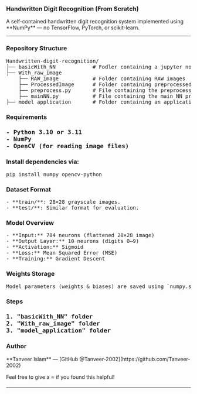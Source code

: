 <h3>Handwritten Digit Recognition (From Scratch)</h3>
<p>A self-contained handwritten digit recognition system implemented using **NumPy** — no TensorFlow, PyTorch, or scikit-learn.</p>

---
<h3>Repository Structure</h3>
<pre>
Handwritten-digit-recognition/
├── basicWith_NN            # Fodler containing a jupyter notebook file which explains the whole implementation.
├── With_raw_image
    ├── RAW_image           # Folder containing RAW images
    ├── ProcessedImage      # Folder containing preprocessed training and testing immages
    ├── preprocess.py       # File containing the preprocessing program
    ├── mainNN.py           # File containing the main NN program
├── model_application       # Folder containing an application program which is based on mainNN.py output data
</pre>

<h3>Requirements<h3>
<pre>
- Python 3.10 or 3.11
- NumPy
- OpenCV (for reading image files)
</pre>

<h3>Install dependencies via:</h3>
<pre>pip install numpy opencv-python</pre>

<h3>Dataset Format</h3>
<pre>
- **train/**: 28×28 grayscale images.
- **test/**: Similar format for evaluation.
</pre>


<h3>Model Overview</h3>
<pre>
- **Input:** 784 neurons (flattened 28×28 image)
- **Output Layer:** 10 neurons (digits 0–9)
- **Activation:** Sigmoid
- **Loss:** Mean Squared Error (MSE)
- **Training:** Gradient Descent
</pre>

<h3>Weights Storage</h3>
<pre>Model parameters (weights & biases) are saved using `numpy.savez()` into the `weights/` folder after training. These are automatically reloaded during testing.</pre>

<h3>Steps<h3>
<pre>
1. "basicWith_NN" folder
2. "With_raw_image" folder
3. "model_application" folder
</pre>

<h3>Author</h3>
**Tanveer Islam** — [GitHub @Tanveer‑2002](https://github.com/Tanveer-2002)

Feel free to give a ⭐ if you found this helpful!

---
